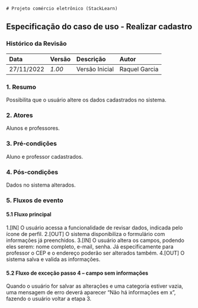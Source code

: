 	# Projeto comércio eletrônico (StackLearn)

## Especificação do caso de uso - Realizar cadastro

### Histórico da Revisão 

|  Data  | Versão | Descrição | Autor |
|:-------|:-------|:----------|:------|
| 27/11/2022 | *1.00* | Versão Inicial  | Raquel Garcia |

### 1. Resumo 

Possibilita que o usuário altere os dados cadastrados no sistema.

### 2. Atores

Alunos e professores.

### 3. Pré-condições

Aluno e professor cadastrados.

### 4. Pós-condições

Dados no sistema alterados.

### 5. Fluxos de evento
#### 5.1 Fluxo principal
1.[IN] O usuário acessa a funcionalidade de revisar dados, indicada pelo ícone de perfil.
2.[OUT] O sistema disponibiliza o formulário com informações já preenchidos.
3.[IN] O usuário altera os campos, podendo eles serem: nome completo, e-mail, senha. Já especificamente para professor o CEP e o endereço poderão ser alterados também.
4.[OUT] O sistema salva e valida as informações.

#### 5.2 Fluxo de exceção passo 4 – campo sem informações
Quando o usuário for salvar as alterações e uma categoria estiver vazia, uma mensagem de erro deverá aparecer “Não há informações em x”, fazendo o usuário voltar a etapa 3.
